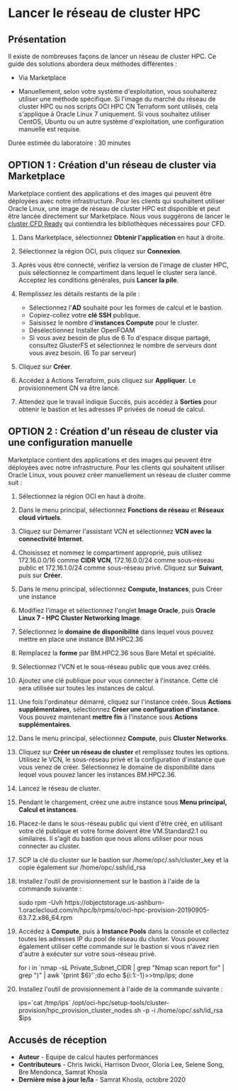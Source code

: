 # Lancer le réseau de cluster HPC

## Présentation

Il existe de nombreuses façons de lancer un réseau de cluster HPC. Ce guide des solutions abordera deux méthodes différentes :

*   Via Marketplace
    
*   Manuellement, selon votre système d'exploitation, vous souhaiterez utiliser une méthode spécifique. Si l'image du marché du réseau de cluster HPC ou nos scripts OCI HPC CN Terraform sont utilisés, cela s'applique à Oracle Linux 7 uniquement. Si vous souhaitez utiliser CentOS, Ubuntu ou un autre système d'exploitation, une configuration manuelle est requise.
    

Durée estimée du laboratoire : 30 minutes

## **OPTION 1** : Création d'un réseau de cluster via Marketplace

Marketplace contient des applications et des images qui peuvent être déployées avec notre infrastructure. Pour les clients qui souhaitent utiliser Oracle Linux, une image de réseau de cluster HPC est disponible et peut être lancée directement sur Marketplace. Nous vous suggérons de lancer le [cluster CFD Ready](https://cloudmarketplace.oracle.com/marketplace/en_US/listing/75645211) qui contiendra les bibliothèques nécessaires pour CFD.

1.  Dans Marketplace, sélectionnez **Obtenir l'application** en haut à droite.
    
2.  Sélectionnez la région OCI, puis cliquez sur **Connexion**.
    
3.  Après vous être connecté, vérifiez la version de l'image de cluster HPC, puis sélectionnez le compartiment dans lequel le cluster sera lancé. Acceptez les conditions générales, puis **Lancer la pile**.
    
4.  Remplissez les détails restants de la pile :
    
    *   Sélectionnez l'**AD** souhaité pour les formes de calcul et le bastion.
    *   Copiez-collez votre **clé SSH** publique.
    *   Saisissez le nombre d'**instances Compute** pour le cluster.
    *   Désélectionnez Installer OpenFOAM
    *   Si vous avez besoin de plus de 6 To d'espace disque partagé, consultez GlusterFS et sélectionnez le nombre de serveurs dont vous avez besoin. (6 To par serveur)
5.  Cliquez sur **Créer**.
    
6.  Accédez à Actions Terraform, puis cliquez sur **Appliquer**. Le provisionnement CN va être lancé.
    
7.  Attendez que le travail indique Succès, puis accédez à **Sorties** pour obtenir le bastion et les adresses IP privées de noeud de calcul.
    

## **OPTION 2** : Création d'un réseau de cluster via une configuration manuelle

Marketplace contient des applications et des images qui peuvent être déployées avec notre infrastructure. Pour les clients qui souhaitent utiliser Oracle Linux, vous pouvez créer manuellement un réseau de cluster comme suit :

1.  Sélectionnez la région OCI en haut à droite.
    
2.  Dans le menu principal, sélectionnez **Fonctions de réseau** et **Réseaux cloud virtuels**.
    
3.  Cliquez sur Démarrer l'assistant VCN et sélectionnez **VCN avec la connectivité Internet**.
    
4.  Choisissez et nommez le compartiment approprié, puis utilisez 172.16.0.0/16 comme **CIDR VCN**, 172.16.0.0/24 comme sous-réseau public et 172.16.1.0/24 comme sous-réseau privé. Cliquez sur **Suivant**, puis sur **Créer**.
    
5.  Dans le menu principal, sélectionnez **Compute, Instances**, puis Créer une instance
    
6.  Modifiez l'image et sélectionnez l'onglet **Image Oracle**, puis **Oracle Linux 7 - HPC Cluster Networking Image**.
    
7.  Sélectionnez le **domaine de disponibilité** dans lequel vous pouvez mettre en place une instance BM.HPC2.36
    
8.  Remplacez la **forme** par BM.HPC2.36 sous Bare Metal et spécialité.
    
9.  Sélectionnez l'VCN et le sous-réseau public que vous avez créés.
    
10.  Ajoutez une clé publique pour vous connecter à l'instance. Cette clé sera utilisée sur toutes les instances de calcul.
    
11.  Une fois l'ordinateur démarré, cliquez sur l'instance créée. Sous **Actions supplémentaires**, sélectionnez **Créer une configuration d'instance**. Vous pouvez maintenant **mettre fin** à l'instance sous **Actions supplémentaires**.
    
12.  Dans le menu principal, sélectionnez **Compute**, puis **Cluster Networks**.
    
13.  Cliquez sur **Créer un réseau de cluster** et remplissez toutes les options. Utilisez le VCN, le sous-réseau privé et la configuration d'instance que vous venez de créer. Sélectionnez le domaine de disponibilité dans lequel vous pouvez lancer les instances BM.HPC2.36.
    
14.  Lancez le réseau de cluster.
    
15.  Pendant le chargement, créez une autre instance sous **Menu principal, Calcul et instances**.
    
16.  Placez-le dans le sous-réseau public qui vient d'être créé, en utilisant votre clé publique et votre forme doivent être VM.Standard2.1 ou similaires. Il s'agit du bastion que nous allons utiliser pour nous connecter au cluster.
    
17.  SCP la clé du cluster sur le bastion sur /home/opc/.ssh/cluster\_key et la copie également sur /home/opc/.ssh/id\_rsa
    
18.  Installez l'outil de provisionnement sur le bastion à l'aide de la commande suivante :
    
        <copy>
        sudo rpm -Uvh https://objectstorage.us-ashburn-1.oraclecloud.com/n/hpc/b/rpms/o/oci-hpc-provision-20190905-63.7.2.x86_64.rpm
        </copy>
        
        
19.  Accédez à **Compute**, puis à **Instance Pools** dans la console et collectez toutes les adresses IP du pool de réseau du cluster. Vous pouvez également utiliser cette commande sur le bastion si vous n'avez rien d'autre à exécuter sur votre sous-réseau privé.
    
        <copy>
        for i in `nmap -sL Private_Subnet_CIDR | grep "Nmap scan report for" | grep ")" | awk '{print $6}'`;do echo ${i:1:-1}>>tmp/ips; done
        </copy>
        
20.  Installez l'outil de provisionnement à l'aide de la commande suivante :
    
        <copy>
        ips=`cat /tmp/ips`
        /opt/oci-hpc/setup-tools/cluster-provision/hpc_provision_cluster_nodes.sh -p -i /home/opc/.ssh/id_rsa $ips
        </copy>
        

## Accusés de réception

*   **Auteur** - Equipe de calcul hautes performances
*   **Contributeurs** - Chris Iwicki, Harrison Dvoor, Gloria Lee, Selene Song, Bre Mendonca, Samrat Khosla
*   **Dernière mise à jour le/la** - Samrat Khosla, octobre 2020